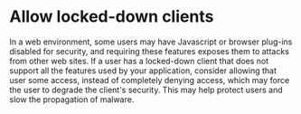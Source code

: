 # Allow locked-down clients 

In a web environment, some users may have Javascript or browser plug-ins disabled for security, and requiring these features exposes them to attacks from other web sites. If a user has a locked-down client that does not support all the features used by your application, consider allowing that user some access, instead of completely denying access, which may force the user to degrade the client's security. This may help protect users and slow the propagation of malware.

